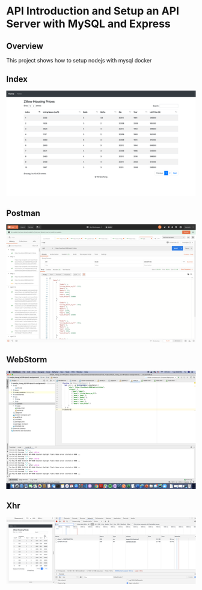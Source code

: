 # API Introduction and Setup an API Server with MySQL and Express

## Overview

This project shows how to setup nodejs with mysql docker 

## Index
![Index Route](screenshots/index.png)

## Postman
![create route](screenshots/Postman.png)

## WebStorm

![create route](screenshots/Webstorm.png)

## Xhr

![show route](screenshots/xhr.png)